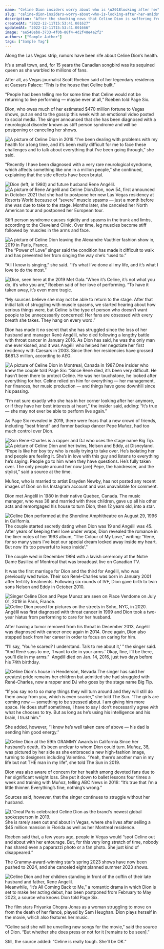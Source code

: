 ```yaml
---
name: "Celine Dion insiders worry about who is \u2018looking after her\u2019 amidst health crisis"
slug: "celine-dion-insiders-worry-about-who-is-looking-after-her-amidst-health-crisis"
description: "After the shocking news that Celine Dion is suffering from a rare neurological condition called stiff person syndrome, insiders expressed their concerns about who is looking after the singer \u2014 and whether she will ever perform again."
createdAt: "2022-12-11T15:53:41.001627"
updatedAt: "2022-12-11T15:53:41.001666"
image: "ae548eb8-3733-4f0b-88f4-4d2f48e4a2f2"
authors: ["Sample Author"]
tags: ["Sample Tag"]
---
```

Along the Las Vegas strip, rumors have been rife about Celine Dion’s health.

It’s a small town, and, for 15 years the Canadian songbird was its sequined queen as she warbled to millions of fans.

After all, as Vegas journalist Scott Roeben said of her legendary residency at Caesars Palace: “This is the house that Celine built.”

“People had been telling me for some time that Celine would not be returning to live performing — maybe ever at all,” Roeben told Page Six.

Dion, who owes much of her estimated $470 million fortune to Vegas shows, put an end to the gossip this week with an emotional video posted to social media. The singer announced that she has been diagnosed with a neurological disorder known as stiff person syndrome and will be postponing or canceling her shows.

![A picture of Celine Dion in 2019.](a1019029-9cbd-48fe-b096-51703a6cdcf7)“I’ve been dealing with problems with my health for a long time, and it’s been really difficult for me to face these challenges and to talk about everything that I’ve been going through,” she said.

“Recently I have been diagnosed with a very rare neurological syndrome, which affects something like one in a million people,” she continued, explaining that the side effects have been brutal.

![Dion (left, in 1980) and future husband Rene Angélil.](63d85c99-eb86-4cde-a01f-15874bed4b89)![A picture of Rene Angelil and Celine Dion.](53e07442-d122-4d84-b4b1-4e0e0f5b324b)Dion, now 54, first announced in October 2021 that she had to postpone her new Las Vegas residency at Resorts World because of “severe” muscle spasms — just a month before she was due to take to the stage. Months later, she canceled her North American tour and postponed her European tour.

Stiff person syndrome causes rigidity and spasms in the trunk and limbs, according to the Cleveland Clinic. Over time, leg muscles become stiff followed by muscles in the arms and face.

![A picture of Celine Dion leaving the Alexandre Vauthier fashion show in, 2019 in Paris, France.](02a40a7c-b652-4205-b8a7-47bcf64510ad)The “Power of Love” singer said the condition has made it difficult to walk and has prevented her from singing the way she’s “used to.”

“All I know is singing,” she said. “It’s what I’ve done all my life, and it’s what I love to do the most.”

![Dion, seen here at the 2019 Met Gala.](abf58fbf-7f05-4ef8-89ea-0f484821a758)“When it’s Celine, it’s not what you do, it’s who you are,” Roeben said of her love of performing. “To have it taken away, it’s even more tragic.

“My sources believe she may not be able to return to the stage. After that initial talk of struggling with muscle spasms, we started hearing about how serious things were, but Celine is the type of person who doesn’t want people to be unnecessarily concerned: Her fans are obsessed with every breath she takes. They hang on every word.”

Dion has made it no secret that she has struggled since the loss of her husband and manager René Angélil, who died following a lengthy battle with throat cancer in January 2016. As Dion has said, he was the only man she ever kissed, and it was Angélil who helped her negotiate her first residency with Caesars in 2003. Since then her residencies have grossed $681.3 million, according to AEG.

![A picture of Celine Dion in Montreal, Canada in 1987.](1af51322-7a12-4e5d-bd4e-98b98d188d1b)One insider who knew the couple told Page Six: “Since René died, it’s been very difficult. He hasn’t been there to protect Celine. He was her touchstone, he looked after everything for her. Celine relied on him for everything — her management, her finances, her music production — and things have gone downhill since his passing. 

“I’m not sure exactly who she has in her corner looking after her anymore, or if they have her best interests at heart,” the insider said, adding: “It’s true — she may not ever be able to perform live again.”

As Page Six revealed in 2019, there were fears that a new crowd of friends, including “best friend” and former backup dancer Pepe Muñoz, had too much control over Dion. 

![Son René-Charles is a rapper and DJ who uses the stage name Big Tip.](f9c0df22-6946-4b77-a2b9-fc4cff141a13)![A picture of Celine Dion and her twins, Nelson and Eddy, at Disneyland. ](3178a0d9-6037-46da-9e43-5318c513197e)“Pepe is like her boy toy who is really trying to take over. He’s isolating her and people are feeling it. She’s in love with this guy and listens to everything he’s saying. People go to him when they have questions. He’s fully taken over. The only people around her now [are] Pepe, the hairdresser, and the stylist,” said a source at the time.

Muñoz, who is married to artist Brayden Newby, has not posted any recent images of Dion on his Instagram account and was unavailable for comment.

Dion met Angélil in 1980 in their native Quebec, Canada. The music manager, who was 38 and married with three children, gave up all his other acts and remortgaged his house to turn Dion, then 12 years old, into a star.

![Celine Dion performed at the Shoreline Amphitheatre on August 29, 1996 in California.](2d176016-6beb-4e49-9b57-67e7d9376792)The couple started secretly dating when Dion was 19 and Angélil was 45. After years of keeping their love under wraps, Dion revealed the romance in the liner notes of her 1993 album, “The Colour of My Love,” writing: “René, for so many years I’ve kept our special dream locked away inside my heart. But now it’s too powerful to keep inside’.”

The couple wed in December 1994 with a lavish ceremony at the Notre Dame Basilica of Montreal that was broadcast live on Canadian TV.

It was the first marriage for Dion and the third for Angélil, who was previously wed twice. Their son René-Charles was born in January 2001 after fertility treatments. Following six rounds of IVF, Dion gave birth to twin sons Nelson and Eddy in October 2010.

![Singer Celine Dion and Pepe Munoz are seen on Place Vendome on July 01, 2019 in Paris, France.](310b9697-3421-4366-9751-6d474aedbbbe)![Celine Dion posed for pictures on the streets in Soho, NYC, in 2020.](229d5875-4332-41dc-9613-e04bf15ec8be)Angélil was first diagnosed with throat cancer in 1999 and Dion took a two-year hiatus from performing to care for her husband.

After having a tumor removed from his throat in December 2013, Angélil was diagnosed with cancer once again in 2014. Once again, Dion also stepped back from her career in order to focus on caring for him.

“I’ll say, ‘You’re scared? I understand. Talk to me about it,’ ” the singer said. “And René says to me, ‘I want to die in your arms.’ Okay, fine, I’ll be there, you’ll die in my arms.”  Angélil died on Jan. 14, 2016, just two days before his 74th birthday.

![Celine Dion's house in Henderson, Nevada.](4b86dbbd-1645-4a35-b1cf-0b6ad88bfba9)The singer has said her greatest pride remains her children but admitted she had struggled with René-Charles, now a rapper and DJ who goes by the stage name Big Tip.

“If you say no to so many things they will turn around and they will still do them away from you, which is even scarier,” she told The Sun. “The girls are coming now — something to be stressed about. I am giving him more space. He does stuff sometimes, I have to say I don’t necessarily agree with what he chooses to try. But as long as he’s using his intelligence and his brain, I trust him.”

She added, however, “I know he’s well taken care of above — his dad is sending him good energy.”

![Celine Dion at the 59th GRAMMY Awards in California.](2ea02c8f-8469-4f3a-91a4-d0a322eaf976)Since her husband’s death, it’s been unclear to whom Dion could turn. Muñoz, 38, was pictured by her side as she embraced a new high-fashion image, turning to designers including Valentino. “Yeah, there’s another man in my life but not THE man in my life”, she told The Sun in 2019.

Dion was also aware of concern for her health among devoted fans due to her significant weight loss. She put it down to ballet lessons four times a week and training with Muñoz, telling ABC News in 2019: “It’s true that I’m a little thinner. Everything’s fine, nothing’s wrong.”

Sources said, however, that the singer continues to struggle without her husband. 

![L'Oreal Paris celebrated Celine Dion as the brand's newest global spokesperson in 2019.](31861c15-0676-4d55-99fe-dca422044c12)She is rarely seen out and about in Vegas, where she lives after selling a $45 million mansion in Florida as well as her Montreal residence.

Roeben said that, a few years ago, people in Vegas would “spot Celine out and about with her entourage. But, for this very long stretch of time, nobody has shared even a paparazzi photo or a fan photo. She just kind of disappeared.”

The Grammy-award-winning star’s spring 2023 shows have now been pushed to 2024, and she canceled eight planned summer 2023 shows. 

![Celine Dion and her children standing in front of the coffin of their late husband and father, Rene Angelil.](17ff11d2-1627-4c9d-9825-f4bc672b1af5)Meanwhile, “It’s All Coming Back to Me,” a romantic drama in which Dion is set to make her acting debut, has been postponed from February to May 2023, a source who knows Dion told Page Six.

The film stars Priyanka Chopra Jonas as a woman struggling to move on from the death of her fiancé, played by Sam Heughan. Dion plays herself in the movie, which also features her music.

“Celine said she will be unveiling new songs for the movie,” said the source of Dion. “But whether she does press or not for it [remains to be seen].”

Still, the source added: “Celine is really tough. She’ll be OK.”

